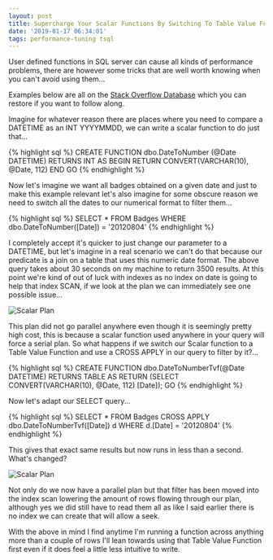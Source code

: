 ```yaml
---
layout: post
title: Supercharge Your Scalar Functions By Switching To Table Value Functions
date: '2019-01-17 06:34:01'
tags: performance-tuning tsql
---
```

User defined functions in SQL server can cause all kinds of performance problems, there are however some tricks that are well worth knowing when you can't avoid using them...

Examples below are all on the [Stack Overflow Database](https://www.brentozar.com/archive/2015/10/how-to-download-the-stack-overflow-database-via-bittorrent/) which you can restore if you want to follow along.

Imagine for whatever reason there are places where you need to compare a DATETIME as an INT YYYYMMDD, we can write a scalar function to do just that...

{% highlight sql %}
CREATE FUNCTION dbo.DateToNumber (@Date DATETIME) RETURNS INT AS
BEGIN
RETURN CONVERT(VARCHAR(10), @Date, 112)
END
GO
{% endhighlight %}

Now let's imagine we want all badges obtained on a given date and just to make this example relevant let's also imagine for some obscure reason we need to switch all the dates to our numerical format to filter them...

{% highlight sql %}
SELECT * FROM Badges WHERE dbo.DateToNumber([Date]) = '20120804'
{% endhighlight %}

I completely accept it's quicker to just change our parameter to a DATETIME, but let's imagine in a real scenario we can't do that because our predicate is a join on a table that uses this numeric date format. The above query takes about 30 seconds on my machine to return 3500 results. At this point we're kind of out of luck with indexes as no index on date is going to help that index SCAN, if we look at the plan we can immediately see one possible issue...

![Scalar Plan]({{site.url}}/content/images/2019-TVP-UDF/udf-plan.PNG)

This plan did not go parallel anywhere even though it is seemingly pretty high cost, this is because a scalar function used anywhere in your query will force a serial plan. So what happens if we switch our Scalar function to a Table Value Function and use a CROSS APPLY in our query to filter by it?...

{% highlight sql %}
CREATE FUNCTION dbo.DateToNumberTvf(@Date DATETIME)
RETURNS TABLE
AS
RETURN (SELECT CONVERT(VARCHAR(10), @Date, 112) [Date]);
GO
{% endhighlight %}

Now let's adapt our SELECT query...

{% highlight sql %}
SELECT * FROM 
	Badges 
	CROSS APPLY dbo.DateToNumberTvf([Date]) d
WHERE d.[Date] = '20120804'
{% endhighlight %}

This gives that exact same results but now runs in less than a second. What's changed? 

![Scalar Plan]({{site.url}}/content/images/2019-TVP-UDF/tvf-plan.PNG)

Not only do we now have a parallel plan but that filter has been moved into the index scan lowering the amount of rows flowing through our plan, although yes we did still have to read them all as like I said earlier there is no index we can create that will allow a seek.

With the above in mind I find anytime I'm running a function across anything more than a couple of rows I'll lean towards using that Table Value Function first even if it does feel a little less intuitive to write.





